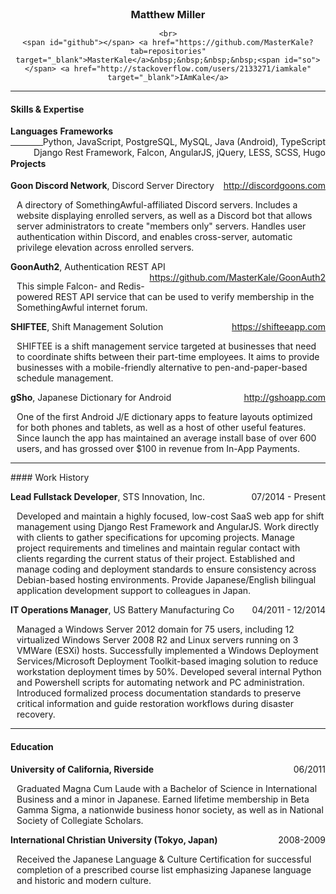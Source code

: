 <!-- Render in python-markdown for best effect (https://github.com/waylan/Python-Markdown) -->
<style type="text/css">
	/* Assign to a <p> to help control print layout */
	.print-show {
		display: none;
	}

	h3 {
		margin: 0px !important;
		padding: 0px !important;
	}

	span#github::before {
		content: url('data:image/png;base64,iVBORw0KGgoAAAANSUhEUgAAABAAAAAQCAQAAAC1+jfqAAAAAnNCSVQICFXsRgQAAAAJcEhZcwAAAHcAAAB3AZw8xOwAAAAZdEVYdFNvZnR3YXJlAHd3dy5pbmtzY2FwZS5vcmeb7jwaAAAA8ElEQVQoU33OsUrCARTF4S90F0KDBsWhwUkLWoK20t6g2dW9GqTAJwiK5giCth6g0XCQFmdRlzJdggYH3W6D2hL/OMvlnN85XOF/CRpuHP0JTtxpLIG2EB4dOnXmSt2xJyG0l8A4cf9jCbwmAu3Apq9E4FuW68Q4hFt6q7PrzcTCwsSb7srtMRMG9pQV1zVFZXsGwoyR0LRtbiwdgrSxuW1NYcSzcKAqhHwI8kKoOhCeuRTqcmaGUiFIGZrJqQuXbPnUl1GQ/f0hqyCj711WsKNtqqWmoqSkoqZlqqMU1p1d5x686Oh4ce/Cvo3wCyTrB+uNxaQpJPHSAAAAAElFTkSuQmCC');
	}

	span#so::before {
		content: url('data:image/png;base64,iVBORw0KGgoAAAANSUhEUgAAABAAAAAQCAQAAAC1+jfqAAAAAnNCSVQICFXsRgQAAAAJcEhZcwAAAG8AAABvAfGi3EMAAAAZdEVYdFNvZnR3YXJlAHd3dy5pbmtzY2FwZS5vcmeb7jwaAAAA5ElEQVQoU23NPSgEABTA8d+xGs7glIXFRyaZlCzqysBAKYObZBe3cMrqMlkMJicZDTZlNBEpi+/hio5MFqnLs+jcV//l9d6vntAsbYrSITSexoyHoGSlOTjyoj04tdccpLw7DLZd1gHDFrQE08KsRV9aa8GSsgsjQcGHSaG/7oUhZ34U9CnKyUhWAXPmdATzXn0arewrw4GyH1c2TVmWqAIG5UKQNGPHvZCV1/kPJlzrcWLflqyMjC4lA7Wg265j54q+hVQj6LVqTc66DXmJRpD27MmjB3duQz24kazrrRZEk/7AL8OWvUHCj1eEAAAAAElFTkSuQmCC');
	}

	.text-center {
		text-align: center;
	}

	.left-pad {
		margin-left: 10px;
	}

	.right-float {
		float: right;
	}

	@media print {
		body {
			border: 0px;
		}

		/* Prevent Python-Markdown from ruining print output */
		.markdown-body a[href]:after {
			content: "";
		}

		.print-show {
			display: block;
		}

		span#github::before {
			content: 'GitHub: ';
		}

		span#so::before {
			content: 'Stack Overflow: ';
		}

		.print-hide {
			display: none;
		}
	}
</style>

<!-- BEGIN RESUME -->
<div class="text-center">
	<h3>Matthew Miller</h3>
	<script type="text/javascript">
	//<![CDATA[
	<!--
	var x="function f(x){var i,o=\"\",ol=x.length,l=ol;while(x.charCodeAt(l/13)!" +
	"=89){try{x+=x;l+=l;}catch(e){}}for(i=l-1;i>=0;i--){o+=x.charAt(i);}return o" +
	".substr(0,ol);}f(\")111,\\\"zp400\\\\720\\\\730\\\\QTY720\\\\JRZY]^_PYoYHD_" +
	"^HE430\\\\VVFM400\\\\230\\\\Pl|s: jjzy0.d`p771\\\\6?6:;&;<?'/41:*#(020\\\\1" +
	"20\\\\130\\\\710\\\\320\\\\310\\\\710\\\\Y200\\\\330\\\\120\\\\630\\\\700\\" +
	"\\220\\\\730\\\\310\\\\\\\"(f};o nruter};))++y(^)i(tAedoCrahc.x(edoCrahCmor" +
	"f.gnirtS=+o;721=%y;i=+y)111==i(fi{)++i;l<i;0=i(rof;htgnel.x=l,\\\"\\\"=o,i " +
	"rav{)y,x(f noitcnuf\")"                                                      ;
	while(x=eval(x));
	//-->
	//]]>
	</script>

	<br>
	<span id="github"></span> <a href="https://github.com/MasterKale?tab=repositories" target="_blank">MasterKale</a>&nbsp;&nbsp;&nbsp;&nbsp;<span id="so"></span> <a href="http://stackoverflow.com/users/2133271/iamkale" target="_blank">IAmKale</a>
</div>

---------
#### Skills & Expertise

**Languages** <span class="right-float">Python, JavaScript, PostgreSQL, MySQL, Java (Android), TypeScript</span>
**Frameworks** <span class="right-float">Django Rest Framework, Falcon, AngularJS, jQuery, LESS, SCSS, Hugo</span>

---------
#### Projects

**Goon Discord Network**, Discord Server Directory <span class="right-float">http://discordgoons.com</span>

<p class="left-pad">A directory of SomethingAwful-affiliated Discord servers. Includes a website displaying enrolled servers, as well as a Discord bot that allows server administrators to create "members only" servers. Handles user authentication within Discord, and enables cross-server, automatic privilege elevation across enrolled servers.</p>

**GoonAuth2**, Authentication REST API <span class="right-float">https://github.com/MasterKale/GoonAuth2</span>

<p class="left-pad">This simple Falcon- and Redis-powered REST API service that can be used to verify membership in the SomethingAwful internet forum.</p>

**SHIFTEE**, Shift Management Solution <span class="right-float">https://shifteeapp.com</span>

<p class="left-pad">SHIFTEE is a shift management service targeted at businesses that need to coordinate shifts between their part-time employees. It aims to provide businesses with a mobile-friendly alternative to pen-and-paper-based schedule management.</p>

**gSho**, Japanese Dictionary for Android <span class="right-float">http://gshoapp.com</span>

<p class="left-pad">One of the first Android J/E dictionary apps to feature layouts optimized for both phones and tablets, as well as a host of other useful features. Since launch the app has maintained an average install base of over 600 users, and has grossed over $100 in revenue from In-App Payments.</p>

---------
<p class="print-show">&nbsp;</p>
#### Work History

**Lead Fullstack Developer**, STS Innovation, Inc. <span class="right-float">07/2014 - Present</span>

<p class="left-pad">Developed and maintain a highly focused, low-cost SaaS web app for shift management using Django Rest Framework and AngularJS. Work directly with clients to gather specifications for upcoming projects. Manage project requirements and timelines and maintain regular contact with clients regarding the current status of their project. Established and manage coding and deployment standards to ensure consistency across Debian-based hosting environments. Provide Japanese/English bilingual application development support to colleagues in Japan.</p>

**IT Operations Manager**, US Battery Manufacturing Co <span class="right-float">04/2011 - 12/2014</span>

<p class="left-pad">Managed a Windows Server 2012 domain for 75 users, including 12 virtualized Windows Server 2008 R2 and Linux servers running on 3 VMWare (ESXi) hosts. Successfully implemented a Windows Deployment Services/Microsoft Deployment Toolkit-based imaging solution to reduce workstation deployment times by 50%. Developed several internal Python and Powershell scripts for automating network and PC administration. Introduced formalized process documentation standards to preserve critical information and guide restoration workflows during disaster recovery.</p>

---------
#### Education

**University of California, Riverside** <span class="right-float">06/2011</span>

<p class="left-pad">Graduated Magna Cum Laude with a Bachelor of Science in International Business and a minor in Japanese. Earned lifetime membership in Beta Gamma Sigma, a nationwide business honor society, as well as in National Society of Collegiate Scholars.</p>

**International Christian University (Tokyo, Japan)** <span class="right-float">2008-2009</span>

<p class="left-pad">Received the Japanese Language &amp; Culture Certification for successful completion of a prescribed course list emphasizing Japanese language and historic and modern culture.</p>
<p class="print-show text-center"><br>See this resume live at <a href="">https://iammiller.com/resume/</a></p>
<!-- END RESUME -->

<script>
  (function(i,s,o,g,r,a,m){i['GoogleAnalyticsObject']=r;i[r]=i[r]||function(){
  (i[r].q=i[r].q||[]).push(arguments)},i[r].l=1*new Date();a=s.createElement(o),
  m=s.getElementsByTagName(o)[0];a.async=1;a.src=g;m.parentNode.insertBefore(a,m)
  })(window,document,'script','//www.google-analytics.com/analytics.js','ga');

  ga('create', 'UA-75801445-2', 'auto');
  ga('send', 'pageview');
</script>